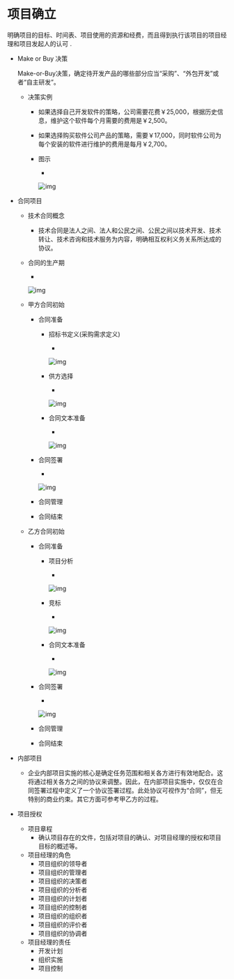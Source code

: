# 项目确立

 明确项目的目标、时间表、项目使用的资源和经费，而且得到执行该项目的项目经理和项目发起人的认可 .

- Make or Buy 决策

   

    Make-or-Buy决策，确定待开发产品的哪些部分应当“采购”、“外包开发”或者“自主研发”。

  - 决策实例

    - 如果选择自己开发软件的策略，公司需要花费￥25,000，根据历史信息，维护这个软件每个月需要的费用是￥2,500。

    - 如果选择购买软件公司产品的策略，需要￥17,000，同时软件公司为每个安装的软件进行维护的费用是每月￥2,700。

    - 图示

      - 

        ![img](https://img1.zlogs.net/20/20200117221900.png)

- 合同项目

  - 技术合同概念

    - 技术合同是法人之间、法人和公民之间、公民之间以技术开发、技术转让、技术咨询和技术服务为内容，明确相互权利义务关系所达成的协议。 

  - 合同的生产期

    - 

      ![img](https://img1.zlogs.net/20/20200117221901.png)

  - 甲方合同初始

    - 合同准备

      - 招标书定义(采购需求定义)

        - 

          ![img](https://img1.zlogs.net/20/20200117221902.png)

      - 供方选择

        - 

          ![img](https://img1.zlogs.net/20/20200117221903.png)

      - 合同文本准备

        - 

          ![img](https://img1.zlogs.net/20/20200117221904.png)

    - 合同签署

      - 

        ![img](https://img1.zlogs.net/20/20200117221905.png)

    - 合同管理

    - 合同结束

  - 乙方合同初始

    - 合同准备

      - 项目分析

        - 

          ![img](https://img1.zlogs.net/20/20200117221906.png)

      - 竞标

        - 

          ![img](https://img1.zlogs.net/20/20200117221907.png)

      - 合同文本准备

        - 

          ![img](https://img1.zlogs.net/20/20200117221908.png)

    - 合同签署

      - 

        ![img](https://img1.zlogs.net/20/20200117221909.png)

    - 合同管理

    - 合同结束

- 内部项目

  - 企业内部项目实施的核心是确定任务范围和相关各方进行有效地配合。这将通过相关各方之间的协议来调整。因此，在内部项目实施中，仅仅在合同签署过程中定义了一个协议签署过程。此处协议可视作为“合同”，但无特别的商业约束。其它方面可参考甲乙方的过程。

- 项目授权

  - 项目章程
    -   确认项目存在的文件，包括对项目的确认、对项目经理的授权和项目目标的概述等。
  - 项目经理的角色
    - 项目组织的领导者
    - 项目组织的管理者
    - 项目组织的决策者
    - 项目组织的分析者
    - 项目组织的计划者
    - 项目组织的控制者
    - 项目组织的组织者
    - 项目组织的评价者
    - 项目组织的协调者
  - 项目经理的责任
    - 开发计划
    - 组织实施
    - 项目控制